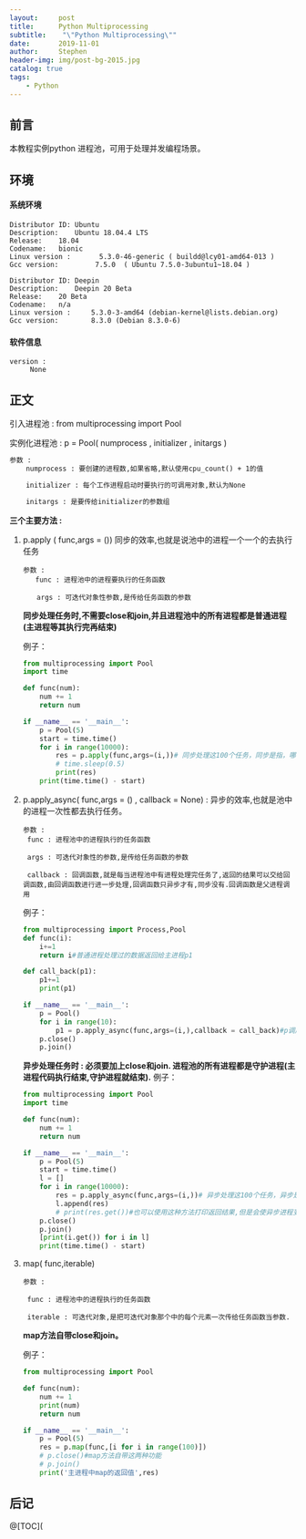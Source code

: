 ```yaml
---
layout:     post
title:      Python Multiprocessing
subtitle:    "\"Python Multiprocessing\""
date:       2019-11-01
author:     Stephen
header-img: img/post-bg-2015.jpg
catalog: true
tags:
    - Python
---
```

## 前言

本教程实例python 进程池，可用于处理并发编程场景。

## 环境
#### 系统环境
```text
Distributor ID:	Ubuntu
Description:	Ubuntu 18.04.4 LTS
Release:	18.04
Codename:	bionic
Linux version :       5.3.0-46-generic ( buildd@lcy01-amd64-013 ) 
Gcc version:         7.5.0  ( Ubuntu 7.5.0-3ubuntu1~18.04 )

Distributor ID:	Deepin
Description:	Deepin 20 Beta
Release:	20 Beta
Codename:	n/a
Linux version :     5.3.0-3-amd64 (debian-kernel@lists.debian.org)
Gcc version:        8.3.0 (Debian 8.3.0-6)
```
#### 软件信息
```text
version : 	
     None
```

## 正文

引入进程池 : from multiprocessing import Pool

实例化进程池 : p = Pool( numprocess , initializer , initargs )

```txt
参数 : 
    numprocess : 要创建的进程数,如果省略,默认使用cpu_count() + 1的值

    initializer : 每个工作进程启动时要执行的可调用对象,默认为None

    initargs : 是要传给initializer的参数组
```

**三个主要方法 :**

1. p.apply ( func,args = ())    同步的效率,也就是说池中的进程一个一个的去执行任务

   ```
   参数 : 
      func : 进程池中的进程要执行的任务函数
   
   　　args : 可迭代对象性参数,是传给任务函数的参数
   ```

   **同步处理任务时,不需要close和join,并且进程池中的所有进程都是普通进程(主进程等其执行完再结束)**

   例子：

   ```python
   from multiprocessing import Pool
   import time
   
   def func(num):
       num += 1
       return num
   
   if __name__ == '__main__':
       p = Pool(5)
       start = time.time()
       for i in range(10000):
           res = p.apply(func,args=(i,))# 同步处理这100个任务，同步是指，哪怕我进程中有5个进程，也依旧是1个进程1个进程的去执行任务
           # time.sleep(0.5)
           print(res)
       print(time.time() - start)
   ```

   

2. p.apply_async( func,args = () , callback = None) : 异步的效率,也就是池中的进程一次性都去执行任务。

   ```
   参数 : 
   	func : 进程池中的进程执行的任务函数
   
   	args : 可迭代对象性的参数,是传给任务函数的参数
   	
   	callback : 回调函数,就是每当进程池中有进程处理完任务了,返回的结果可以交给回调函数,由回调函数进行进一步处理,回调函数只异步才有,同步没有.回调函数是父进程调用
   ```

   例子：

   ```python
   from multiprocessing import Process,Pool
   def func(i):
       i+=1
       return i#普通进程处理过的数据返回给主进程p1
   
   def call_back(p1):
       p1+=1
       print(p1)
   
   if __name__ == '__main__':
       p = Pool()
       for i in range(10):
           p1 = p.apply_async(func,args=(i,),callback = call_back)#p调用普通进程并且接受其返回值,将返回值给要执行的回调函数处理
       p.close()
       p.join()
   ```

   **异步处理任务时 : 必须要加上close和join. 进程池的所有进程都是守护进程(主进程代码执行结束,守护进程就结束).** 
   例子：

   ```python
   from multiprocessing import Pool
   import time
   
   def func(num):
       num += 1
       return num
   
   if __name__ == '__main__':
       p = Pool(5)
       start = time.time()
       l = []
       for i in range(10000):
           res = p.apply_async(func,args=(i,))# 异步处理这100个任务，异步是指，进程中有5个进程，一下就处理5个任务，接下来哪个进程处理完任务了，就马上去接收下一个任务
           l.append(res)
           # print(res.get())#也可以使用这种方法打印返回结果,但是会使异步进程变成同步,因为get()只能一个一个取
       p.close()
       p.join()
       [print(i.get()) for i in l]
       print(time.time() - start)
   ```

   

3. map( func,iterable)

   ```
   参数 : 
   
   	func : 进程池中的进程执行的任务函数
   
   	iterable : 可迭代对象,是把可迭代对象那个中的每个元素一次传给任务函数当参数.
   ```

   **map方法自带close和join。**

   例子：

   ```python
   from multiprocessing import Pool
   
   def func(num):
       num += 1
       print(num)
       return num
   
   if __name__ == '__main__':
       p = Pool(5)
       res = p.map(func,[i for i in range(100)])
       # p.close()#map方法自带这两种功能
       # p.join()
       print('主进程中map的返回值',res)
   ```

   

## 后记

@[TOC](